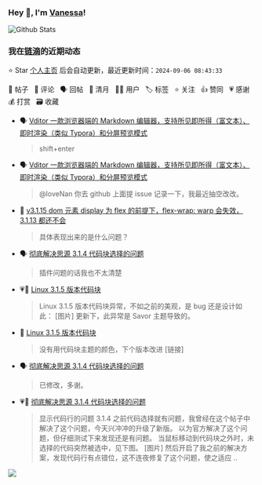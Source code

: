 ### Hey 👋, I'm [Vanessa](http://vanessa.b3log.org/)!

![Github Stats](https://github-readme-stats.vercel.app/api?username=Vanessa219&show_icons=true)

<!--events start -->

### 我在[链滴](https://ld246.com)的近期动态

⭐️ Star [个人主页](https://github.com/Vanessa219/Vanessa219) 后会自动更新，最近更新时间：`2024-09-06 08:43:33`

📝 帖子 &nbsp; 💬 评论 &nbsp; 🗣 回帖 &nbsp; 🌙 清月 &nbsp; 👨‍💻 用户 &nbsp; 🏷️ 标签 &nbsp; ⭐️ 关注 &nbsp; 👍 赞同 &nbsp; 💗 感谢 &nbsp; 💰 打赏 &nbsp; 🗃 收藏

* 🗣 [Vditor 一款浏览器端的 Markdown 编辑器，支持所见即所得（富文本）、即时渲染（类似 Typora）和分屏预览模式](https://ld246.com/article/1549638745630/comment/1725525231771#comments)

  > shift+enter
* 🗣 [Vditor 一款浏览器端的 Markdown 编辑器，支持所见即所得（富文本）、即时渲染（类似 Typora）和分屏预览模式](https://ld246.com/article/1549638745630/comment/1722305843079#comments)

  > @loveNan 你去 github 上面提 issue 记录一下，我最近抽空改改。
* 💬 [v3.1.15 dom 元素 display 为 flex 的前提下，flex-wrap: warp 会失效，3.1.13 都还不会](https://ld246.com/article/1725440349684/comment/1725463964511#comments)

  > 具体表现出来的是什么问题？
* 🗣 [彻底解决思源 3.1.4 代码块选择的问题](https://ld246.com/article/1724861627569/comment/1725171324920#comments)

  > 插件问题的话我也不太清楚
* 💗📝 [Linux 3.1.5 版本代码块](https://ld246.com/article/1725356267802)

  > Linux 3.1.5 版本代码块异常，不如之前的美观，是 bug 还是设计如此： [图片] 更新下，此异常是 Savor 主题导致的。
* 💬 [Linux 3.1.5 版本代码块](https://ld246.com/article/1725356267802/comment/1725463675001#comments)

  > 没有用代码块主题的颜色，下个版本改进 [链接]
* 🗣 [彻底解决思源 3.1.4 代码块选择的问题](https://ld246.com/article/1724861627569/comment/1724912566131#comments)

  > 已修改，多谢。
* 💗📝 [彻底解决思源 3.1.4 代码块选择的问题](https://ld246.com/article/1724861627569)

  > 显示代码行的问题 3.1.4 之前代码选择就有问题，我曾经在这个帖子中解决了这个问题，今天兴冲冲的升级了新版。 以为官方解决了这个问题，但仔细测试下来发现还是有问题。 当鼠标移动到代码块之外时，未选择的代码突然被选中，见下图。 [图片] 然后开启了我之前的解决方案，发现代码行有点错位，这不连夜修复了这个问题，使之适应  ..


<!--events end -->

<a title="Hits" target="_blank" href="https://github.com/Vanessa219/Vanessa219"><img src="https://hits.b3log.org/Vanessa219/Vanessa219.svg"></a>
